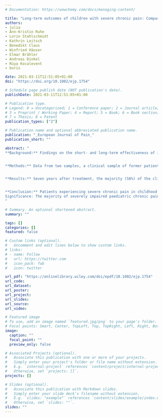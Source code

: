 ```yaml
---
# Documentation: https://wowchemy.com/docs/managing-content/

title: "Long‐term outcomes of children with severe chronic pain: Comparison of former patients with a community sample"
authors:
- julia
- Ann-Kristin Ruhe
- Lorin Stahlschmidt
- Kathrin Leitsch
- Benedikt Claus
- Winfried Häuser
- Elmar Brähler
- Andreas Dinkel
- Rüya Kocalevent
- boris

date: 2021-03-11T12:51:05+01:00
doi: "https://doi.org/10.1002/ejp.1754"

# Schedule page publish date (NOT publication's date).
publishDate: 2021-03-11T12:51:05+01:00

# Publication type.
# Legend: 0 = Uncategorized; 1 = Conference paper; 2 = Journal article;
# 3 = Preprint / Working Paper; 4 = Report; 5 = Book; 6 = Book section;
# 7 = Thesis; 8 = Patent
publication_types: ["2"]

# Publication name and optional abbreviated publication name.
publication: "_European Journal of Pain_"
publication_short: ""

abstract: "
**Background:** Findings on the short-­ and long-­term effectiveness of intensive interdisciplinary pain treatment (IIPT) for children with severe chronic functional pain are promising. However, a definitive appraisal of long-­term effectiveness cannot be made due to a lack of comparison groups. The aim of the present study was to compare the health status of former patients with the health status of an age-­ and sex-matched comparison group from the community.


**Methods:** Data from two samples, a clinical sample of former patients (_n_ = 162; aged 14 to 26) and an age-­ and sex-­matched community sample (_n_ = 162), were analysed. Former patients provided data 7 years after IIPT. Pain characteristics, physical and mental health status, autonomy, coping and health care utilisation were compared between the two samples.


**Results:** Seven years after treatment, the majority (58%) of the clinical sample were completely pain-­free. Compared to the community sample, the clinical sample demonstrated worse physical and mental health and continued to seek more frequent health care, irrespective of whether or not they experienced ongoing chronic pain. However, the clinical sample reported better coping strategies and a comparable level of autonomy.


**Conclusion:** Patients experiencing severe chronic pain in childhood who engage in IIPT are likely to have recovered from their pain in early adulthood. Long-­term treatment effects may manifest in better coping strategies. However, reduced mental and physical health status may indicate a negative long-­term effect of early chronic pain experiences or a general vulnerability in people developing a chronic pain condition in childhood.
Significance: The majority of severely impaired paediatric chronic pain patients no longer suffer from chronic pain seven years after intensive interdisciplinary pain treatment. However, former patients have worse physical and mental health status than a community sample, and continue to seek out more frequent health care utilisation, irrespective of whether or not they continue to experience chronic pain.
"

# Summary. An optional shortened abstract.
summary: ""

tags: []
categories: []
featured: false

# Custom links (optional).
#   Uncomment and edit lines below to show custom links.
# links:
# - name: Follow
#   url: https://twitter.com
#   icon_pack: fab
#   icon: twitter

url_pdf: "https://onlinelibrary.wiley.com/doi/epdf/10.1002/ejp.1754"
url_code:
url_dataset:
url_poster:
url_project:
url_slides:
url_source:
url_video:

# Featured image
# To use, add an image named `featured.jpg/png` to your page's folder. 
# Focal points: Smart, Center, TopLeft, Top, TopRight, Left, Right, BottomLeft, Bottom, BottomRight.
image:
  caption: ""
  focal_point: ""
  preview_only: false

# Associated Projects (optional).
#   Associate this publication with one or more of your projects.
#   Simply enter your project's folder or file name without extension.
#   E.g. `internal-project` references `content/project/internal-project/index.md`.
#   Otherwise, set `projects: []`.
projects: []

# Slides (optional).
#   Associate this publication with Markdown slides.
#   Simply enter your slide deck's filename without extension.
#   E.g. `slides: "example"` references `content/slides/example/index.md`.
#   Otherwise, set `slides: ""`.
slides: ""
---
```

